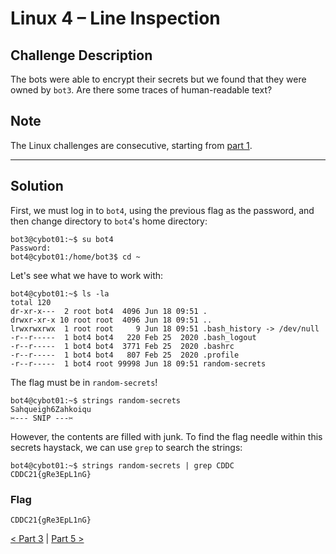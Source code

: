 # Linux 4 &ndash; Line Inspection

## Challenge Description

The bots were able to encrypt their secrets but we found that they were owned by `bot3`. Are there some traces of human-readable text? 		 		

## Note

The Linux challenges are consecutive, starting from [part 1](../1%20-%20Lock%20and%20Key).

---
## Solution

First, we must log in to `bot4`, using the previous flag as the password, and then change directory to `bot4`'s home directory:
```
bot3@cybot01:~$ su bot4
Password: 
bot4@cybot01:/home/bot3$ cd ~
```

Let's see what we have to work with:
```
bot4@cybot01:~$ ls -la
total 120
dr-xr-x---  2 root bot4  4096 Jun 18 09:51 .
drwxr-xr-x 10 root root  4096 Jun 18 09:51 ..
lrwxrwxrwx  1 root root     9 Jun 18 09:51 .bash_history -> /dev/null
-r--r-----  1 bot4 bot4   220 Feb 25  2020 .bash_logout
-r--r-----  1 bot4 bot4  3771 Feb 25  2020 .bashrc
-r--r-----  1 bot4 bot4   807 Feb 25  2020 .profile
-r--r-----  1 bot4 root 99998 Jun 18 09:51 random-secrets
```

The flag must be in `random-secrets`!
```
bot4@cybot01:~$ strings random-secrets 
Sahqueigh6Zahkoiqu
✂️--- SNIP ---✂️
```

However, the contents are filled with junk. To find the flag needle within this secrets haystack, we can use `grep` to search the strings:
```
bot4@cybot01:~$ strings random-secrets | grep CDDC
CDDC21{gRe3EpL1nG}  
```

### Flag

```
CDDC21{gRe3EpL1nG}
```

[< Part 3](../3%20-%20Historian) | [Part 5 >](../5%20-%20Super)

